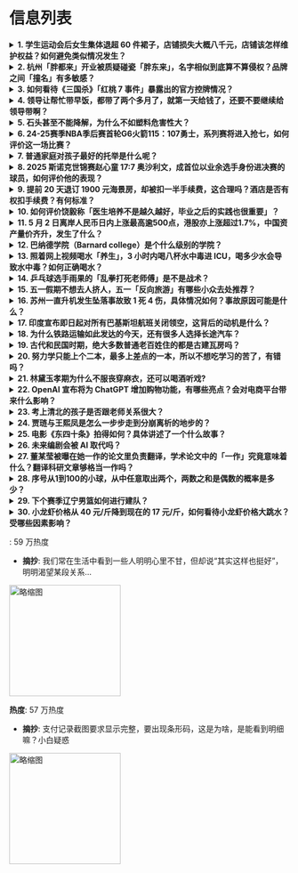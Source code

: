 # 信息列表

<details>
<summary><b>1. 学生运动会后女生集体退超 60 件裙子，店铺损失大概八千元，店铺该怎样维护权益？如何避免类似情况发生？</b></summary>

- **地址**: [传送门](https://www.zhihu.com/question/1901939219317876212)
- **热度**: 954 万热度
- **摘抄**: 5月2日（采访时间），山东菏泽，女店主称沈阳一职业技术学校，60多个女生四月底集...

<img src="https://picx.zhimg.com/80/v2-aca929a4747cea231ee233d024fd8523_1440w.webp?source=1def8aca" alt="略缩图" width="200" />
</details>

<details>
<summary><b>2. 杭州「胖都来」开业被质疑碰瓷「胖东来」，名字相似到底算不算侵权？品牌之间「撞名」有多敏感？</b></summary>

- **地址**: [传送门](https://www.zhihu.com/question/1901747560105861976)
- **热度**: 708 万热度
- **摘抄**: 【杭州“胖都来”五一开业 胖东来：已取证投诉，并邮寄律师函】5月1日，浙江杭州一...

<img src="https://pica.zhimg.com/80/v2-f7e969517ad464b1f966b67f4f41e390_1440w.png" alt="略缩图" width="200" />
</details>

<details>
<summary><b>3. 如何看待《三国杀》「红桃 7 事件」暴露出的官方控牌情况？</b></summary>

- **地址**: [传送门](https://www.zhihu.com/question/1900843010197022088)
- **热度**: 662 万热度
- **摘抄**: 

<img src="https://pic1.zhimg.com/80/v2-724316885314ce0834cac5fd7721eb91_1440w.png" alt="略缩图" width="200" />
</details>

<details>
<summary><b>4. 领导让帮忙带早饭，都带了两个多月了，就第一天给钱了，还要不要继续给领导带啊？</b></summary>

- **地址**: [传送门](https://www.zhihu.com/question/1895052402471728619)
- **热度**: 352 万热度
- **摘抄**: 之前领导让别的同事帮忙带早餐，之前的同事都带了一段时间不带了，突然有一天晚上领导...

<img src="https://picx.zhimg.com/80/v2-3f9f30d7bee19143e399cf7c44810f62_1440w.webp?source=1def8aca" alt="略缩图" width="200" />
</details>

<details>
<summary><b>5. 石头甚至不能降解，为什么不如塑料危害性大？</b></summary>

- **地址**: [传送门](https://www.zhihu.com/question/1890847255059230873)
- **热度**: 311 万热度
- **摘抄**: 

<img src="https://pic1.zhimg.com/50/v2-15c65d884d3098212a3b86be237cb0e2_b.jpg" alt="略缩图" width="200" />
</details>

<details>
<summary><b>6. 24-25赛季NBA季后赛首轮G6火箭115：107勇士，系列赛将进入抢七，如何评价这一场比赛？</b></summary>

- **地址**: [传送门](https://www.zhihu.com/question/1901945173384094402)
- **热度**: 310 万热度
- **摘抄**: 本场比赛有哪些亮点？下场比赛大家更看好谁？勇士能涉险过关吗？

<img src="https://pic1.zhimg.com/80/v2-585e60d49a9711128409724cb0893c52_1440w.webp?source=1def8aca" alt="略缩图" width="200" />
</details>

<details>
<summary><b>7. 普通家庭对孩子最好的托举是什么呢？</b></summary>

- **地址**: [传送门](https://www.zhihu.com/question/1900668810010277649)
- **热度**: 289 万热度
- **摘抄**: 普通家庭想培养出优秀的孩子，对孩子最好的托举是什么呢？

<img src="https://pic1.zhimg.com/50/v2-c999c722d2b0243c3173080fbb945810_b.jpg" alt="略缩图" width="200" />
</details>

<details>
<summary><b>8. 2025 斯诺克世锦赛赵心童 17:7 奥沙利文，成首位以业余选手身份进决赛的球员，如何评价他的表现？</b></summary>

- **地址**: [传送门](https://www.zhihu.com/question/1901852850985863085)
- **热度**: 259 万热度
- **摘抄**: 直播吧05月03日讯 斯诺克世锦赛半决赛第三阶段，赵心童17-7战胜奥沙利文，晋...

<img src="https://picx.zhimg.com/80/v2-63abbb179ca0011de49075aa2a885a4d_1440w.webp?source=1def8aca" alt="略缩图" width="200" />
</details>

<details>
<summary><b>9. 提前 20 天退订 1900 元海景房，却被扣一半手续费，这合理吗？酒店是否有权扣手续费？有何标准？</b></summary>

- **地址**: [传送门](https://www.zhihu.com/question/1899920689122731417)
- **热度**: 225 万热度
- **摘抄**: “五一”假期临近，消费者宋先生向央广网啄木鸟消费者投诉平台反映，他因提前20多天...

<img src="https://picx.zhimg.com/80/v2-bca44494bee26fb0a2fadb9ec74fe9e7_1440w.png" alt="略缩图" width="200" />
</details>

<details>
<summary><b>10. 如何评价饶毅称「医生培养不是越久越好，毕业之后的实践也很重要」？</b></summary>

- **地址**: [传送门](https://www.zhihu.com/question/1901611595269895222)
- **热度**: 217 万热度
- **摘抄**: 5月1日，北大教授饶毅在其个人公众号发文《请勿错怪王辰教授》，引发争议。2日上午...

<img src="https://picx.zhimg.com/80/v2-40496435162365737d1a99691d9300ee_1440w.png" alt="略缩图" width="200" />
</details>

<details>
<summary><b>11. 5 月 2 日离岸人民币日内上涨最高逾500点，港股亦上涨超过1.7%，中国资产量价齐升，发生了什么？</b></summary>

- **地址**: [传送门](https://www.zhihu.com/question/1901723303523125104)
- **热度**: 201 万热度
- **摘抄**: 5月2日，离岸人民币兑美元盘中大涨逾500点，日内涨最高超0.7%，最高价报7....

<img src="https://pic2.zhimg.com/50/v2-4f3860c5a8010ea52e336fc504008dbb_b.jpg" alt="略缩图" width="200" />
</details>

<details>
<summary><b>12. 巴纳德学院（Barnard college）是个什么级别的学院？</b></summary>

- **地址**: [传送门](https://www.zhihu.com/question/1900833245593047090)
- **热度**: 186 万热度
- **摘抄**: 巴纳德女子学院是个什么级别的学院，为什么这么多人去读？

<img src="https://picx.zhimg.com/80/v2-11579e7cf0006361bf876c592e354490_1440w.png" alt="略缩图" width="200" />
</details>

<details>
<summary><b>13. 照着网上视频喝水「养生」，3 小时内喝八杯水中毒进 ICU，喝多少水会导致水中毒？如何正确喝水？</b></summary>

- **地址**: [传送门](https://www.zhihu.com/question/1900954093507278637)
- **热度**: 154 万热度
- **摘抄**: 不管感冒、劳累，还是其他身体不适，总有身边的家人朋友在我们耳畔提醒：多喝水就好了...

<img src="https://pic1.zhimg.com/80/v2-2827bb609d54764030ad9586085df2dd_1440w.webp?source=1def8aca" alt="略缩图" width="200" />
</details>

<details>
<summary><b>14. 乒乓球选手雨果的「乱拳打死老师傅」是不是战术？</b></summary>

- **地址**: [传送门](https://www.zhihu.com/question/1897994043968972774)
- **热度**: 132 万热度
- **摘抄**: 

<img src="https://pic1.zhimg.com/80/v2-ca9996f801ddc9b8a6bba26e95c44a9f_1440w.webp?source=1def8aca" alt="略缩图" width="200" />
</details>

<details>
<summary><b>15. 五一假期不想去人挤人，五一「反向旅游」有哪些小众去处推荐？</b></summary>

- **地址**: [传送门](https://www.zhihu.com/question/1896956298278429085)
- **热度**: 115 万热度
- **摘抄**: 

<img src="https://picx.zhimg.com/80/v2-4622ed78efbf4b110c9727b594331e7e_1440w.webp?source=1def8aca" alt="略缩图" width="200" />
</details>

<details>
<summary><b>16. 苏州一直升机发生坠落事故致 1 死 4 伤，具体情况如何？事故原因可能是什么？</b></summary>

- **地址**: [传送门](https://www.zhihu.com/question/1901922963034477933)
- **热度**: 110 万热度
- **摘抄**: 据江苏苏州市吴中区应急管理局微信公众号“吴中应急”消息，苏州市吴中区应急管理局5...

<img src="https://picx.zhimg.com/80/v2-46c0ad35de074fd94333869c4128657c_1440w.webp?source=1def8aca" alt="略缩图" width="200" />
</details>

<details>
<summary><b>17. 印度宣布即日起对所有巴基斯坦航班关闭领空，这背后的动机是什么？</b></summary>

- **地址**: [传送门](https://www.zhihu.com/question/1901576688212637405)
- **热度**: 106 万热度
- **摘抄**: 综合消息：印度政府4月30日宣布对巴基斯坦所有航班关闭领空。4月30日至5月1日...

<img src="https://picx.zhimg.com/80/v2-9b7a9d6b5c6c1d7cd7d828aa0592e712_1440w.webp?source=1def8aca" alt="略缩图" width="200" />
</details>

<details>
<summary><b>18. 为什么铁路运输如此发达的今天，还有很多人选择长途汽车？</b></summary>

- **地址**: [传送门](https://www.zhihu.com/question/34760514)
- **热度**: 98 万热度
- **摘抄**: 比如几百公里的长途汽车（如北京到郑州等），耗时比火车的普快也要长很多，价格贵一倍...

<img src="https://pica.zhimg.com/50/v2-22d9aca87c8bba50695167b6c1be0800_b.jpg" alt="略缩图" width="200" />
</details>

<details>
<summary><b>19. 古代和民国时期，绝大多数普通老百姓住的都是古建瓦房吗？</b></summary>

- **地址**: [传送门](https://www.zhihu.com/question/1901260269440721621)
- **热度**: 89 万热度
- **摘抄**: 古代和民国时期，绝大多数普通老百姓住的都是古建瓦房吗？ 一位声称经常去全国各地博...

<img src="https://pic3.zhimg.com/50/v2-214dec61cb1516ad3791c0ab8f637b98_b.jpg" alt="略缩图" width="200" />
</details>

<details>
<summary><b>20. 努力学只能上个二本，最多上差点的一本，所以不想吃学习的苦了，有错吗？</b></summary>

- **地址**: [传送门](https://www.zhihu.com/question/1899217979176105392)
- **热度**: 77 万热度
- **摘抄**: 现在耗时间去学英语，以后上个专科，在专科挣点钱，然后以后父母资助去留学，但父母都...

<img src="https://pic4.zhimg.com/50/v2-77001989e808a2ead932aa33c0fe7c15_b.jpg" alt="略缩图" width="200" />
</details>

<details>
<summary><b>21. 林黛玉孝期为什么不服丧穿麻衣，还可以喝酒听戏?</b></summary>

- **地址**: [传送门](https://www.zhihu.com/question/1896810328953714111)
- **热度**: 73 万热度
- **摘抄**: 宝钗来贾府后，林如海病逝，林黛玉回去办丧事。之后宝钗在贾府过第一个生日，贾母出钱...

<img src="https://pic1.zhimg.com/80/v2-016137900ebc249ab8ffeed6e3ca69c8_1440w.png" alt="略缩图" width="200" />
</details>

<details>
<summary><b>22. OpenAI 宣布将为 ChatGPT 增加购物功能，有哪些亮点？会对电商平台带来什么影响？</b></summary>

- **地址**: [传送门](https://www.zhihu.com/question/1900490898711748711)
- **热度**: 73 万热度
- **摘抄**: 当地时间周一，人工智能公司OpenAI宣布，正在更新网络搜索工具ChatGPT ...

<img src="https://picx.zhimg.com/80/v2-233bed2c195dd7c856658da934daceba_1440w.webp?source=1def8aca" alt="略缩图" width="200" />
</details>

<details>
<summary><b>23. 考上清北的孩子是否跟老师关系很大？</b></summary>

- **地址**: [传送门](https://www.zhihu.com/question/1898775042805993815)
- **热度**: 73 万热度
- **摘抄**: 很多老师都把带过清北学生证明自己的教学能力，这个靠谱吗？！？

<img src="https://pic1.zhimg.com/50/v2-4700f2c9ba6690fb5a061dcfc39c8fb2_b.jpg" alt="略缩图" width="200" />
</details>

<details>
<summary><b>24. 贾琏与王熙凤是怎么一步步走到分崩离析的地步的？</b></summary>

- **地址**: [传送门](https://www.zhihu.com/question/452326981)
- **热度**: 66 万热度
- **摘抄**: 印象中红楼开篇的时候凤琏还是很恩爱的，但随后就是凤姐泼醋，贾琏偷娶尤二，再到最后...

<img src="https://picx.zhimg.com/80/v2-4f089a5059933138a7d595aeb5225081_1440w.webp?source=1def8aca" alt="略缩图" width="200" />
</details>

<details>
<summary><b>25. 电影《东四十条》拍得如何？具体讲述了一个什么故事？</b></summary>

- **地址**: [传送门](https://www.zhihu.com/question/1891602373622851123)
- **热度**: 63 万热度
- **摘抄**: 今天刷到一个印象很深刻的回答，是这个片子的导演讲述自己花了不到 三万拍了这部电影...

<img src="https://pic2.zhimg.com/50/v2-c7d3478028921c44e8bceea27c5a48ab_b.jpg" alt="略缩图" width="200" />
</details>

<details>
<summary><b>26. 未来编剧会被 AI 取代吗？</b></summary>

- **地址**: [传送门](https://www.zhihu.com/question/1901432522245666339)
- **热度**: 63 万热度
- **摘抄**: 

<img src="https://pic2.zhimg.com/50/v2-fcbb47f00d58b450f5615b998435049d_b.jpg" alt="略缩图" width="200" />
</details>

<details>
<summary><b>27. 董某莹被曝在她一作的论文里负责翻译，学术论文中的「一作」究竟意味着什么？翻译科研文章够格当一作吗？</b></summary>

- **地址**: [传送门](https://www.zhihu.com/question/1901664680163898289)
- **热度**: 59 万热度
- **摘抄**: 在中日友好医院医生被举报风波中，一位名为董某莹（下称董小姐）的规培生卷入其中。 ...

<img src="https://picx.zhimg.com/80/v2-fc1fb04ab0db6ce88c3862d23969fbf4_1440w.jpg?source=1def8aca" alt="略缩图" width="200" />
</details>

<details>
<summary><b>28. 序号从1到100的小球，从中任意取出两个，两数之和是偶数的概率是多少？</b></summary>

- **地址**: [传送门](https://www.zhihu.com/question/1901595121654407321)
- **热度**: 57 万热度
- **摘抄**: 

<img src="https://picx.zhimg.com/80/v2-197413e1a74781b34f10a0be036078ef_1440w.webp?source=1def8aca" alt="略缩图" width="200" />
</details>

<details>
<summary><b>29. 下个赛季辽宁男篮如何进行建队？</b></summary>

- **地址**: [传送门](https://www.zhihu.com/question/1900476514920805265)
- **热度**: 57 万热度
- **摘抄**: 本赛季半决赛已经0:2落后浙江，人员老化问题凸显，休赛期应该怎样建设辽宁男篮？比...

<img src="https://pic3.zhimg.com/50/v2-bca0cd502d68c64c4cd14d74a4f9a094_b.jpg" alt="略缩图" width="200" />
</details>

<details>
<summary><b>30. 小龙虾价格从 40 元/斤降到现在的 17 元/斤，如何看待小龙虾价格大跳水？受哪些因素影响？</b></summary>

- **地址**: [传送门](https://www.zhihu.com/question/1900983268733584209)
- **热度**: 57 万热度
- **摘抄**: 近期多个产区的小龙虾价格都出现了下滑。据“央视财经”报道，杭州水产市场的某位工作...

<img src="https://pic1.zhimg.com/80/v2-5384da1ff0d3bb8afa9f0398f64f4204_1440w.jpg" alt="略缩图" width="200" />
</details>

: 59 万热度
- **摘抄**: 我们常在生活中看到一些人明明心里不甘，但却说“其实这样也挺好”，明明渴望某段关系...

<img src="https://pica.zhimg.com/50/v2-ba3e215a3433d8c635fab1c4d4155792_b.jpg" alt="略缩图" width="200" />
</details>

 **热度**: 57 万热度
- **摘抄**: 支付记录截图要求显示完整，要出现条形码，这是为啥，是能看到明细嘛？小白疑惑

<img src="https://picx.zhimg.com/80/v2-8f63f42c26cb1fd3a5eabfdba51c98d3_1440w.jpg" alt="略缩图" width="200" />
</details>

